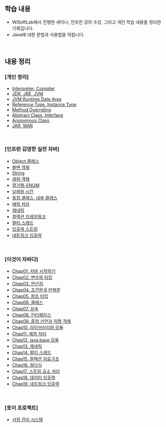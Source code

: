 ## 학습 내용
- WiSoftLab에서 진행한 세미나, 인프런 강의 수강, 그리고 개인 학습 내용을 정리한 기록입니다.
- Java에 대한 문법과 사용법을 익힙니다.

<br>

## 내용 정리

### **[개인 정리]**
- [Interpreter, Compiler](https://velog.io/@woomin-wang/JAVA-%EC%BB%B4%ED%8C%8C%EC%9D%BC%EB%9F%AC%EC%99%80-%EC%9D%B8%ED%84%B0%ED%94%84%EB%A6%AC%ED%84%B0%EC%9D%98-%EC%B0%A8%EC%9D%B4)
- [JDK, JRE, JVM](https://velog.io/@woomin-wang/JAVA-JVM%EC%9D%80-%EB%AC%B4%EC%97%87%EC%9D%BC%EA%B9%8C)
- [JVM Runtime Date Area](https://velog.io/@woomin-wang/JAVA-JVM-Runtime-Data-Area)
- [Reference Type, Instance Type](https://velog.io/@woomin-wang/JAVA-%EC%9E%90%EB%B0%94-%EB%8B%A4%ED%98%95%EC%84%B1-%EC%B0%B8%EC%A1%B0-%ED%83%80%EC%9E%85%EA%B3%BC-%EC%9D%B8%EC%8A%A4%ED%84%B4%EC%8A%A4-%ED%83%80%EC%9E%85%EC%9D%98-%EA%B4%80%EA%B3%84)
- [Method Overriding](https://velog.io/@woomin-wang/Java-%EC%9E%90%EB%B0%94%EC%97%90%EC%84%9C-%EC%98%A4%EB%B2%84%EB%9D%BC%EC%9D%B4%EB%94%A9-%EB%A9%94%EC%84%9C%EB%93%9C%EA%B0%80-%EC%8B%A4%ED%96%89%EB%90%98%EB%8A%94-%EC%9B%90%EB%A6%AC) 
- [Abstract Class, Interface](https://velog.io/@woomin-wang/JAVA-%EC%B6%94%EC%83%81%ED%81%B4%EB%9E%98%EC%8A%A4%EC%99%80-%EC%9D%B8%ED%84%B0%ED%8E%98%EC%9D%B4%EC%8A%A4-%EB%AC%B4%EC%97%87%EC%9D%84-%EC%84%A0%ED%83%9D%ED%95%A0%EA%B9%8C)
- [Anonymous Class](https://velog.io/@woomin-wang/JAVA-%EC%9D%B8%ED%84%B0%ED%8E%98%EC%9D%B4%EC%8A%A4%EC%97%90-%EC%84%A0%EC%96%B8%ED%95%A0-%EC%88%98-%EC%9E%88%EB%8A%94-%EB%A9%94%EC%84%9C%EB%93%9C)
- [JAR, WAR](https://velog.io/@woomin-wang/Java-%EC%9B%B9-%EC%95%A0%ED%94%8C%EB%A6%AC%EC%BC%80%EC%9D%B4%EC%85%98-%EB%B0%B0%ED%8F%AC-%EB%B0%A9%EC%8B%9D-JAR%EC%99%80-WAR%EC%9D%98-%EC%B0%A8%EC%9D%B4%EC%A0%90%EA%B3%BC-Spring-Boot)


<br>

### **[인프런 김영한 실전 자바]**
- [Object 클래스](https://familiar-dragon-4ed.notion.site/Object-1c2bf88cd0f580e9999bda727b3ba5ca?pvs=4)
- [불변 객체](https://familiar-dragon-4ed.notion.site/1c4bf88cd0f5803ca297d15f46035eef?pvs=4)
- [String](https://familiar-dragon-4ed.notion.site/String-1c6bf88cd0f580d0b096df293f66f59d?pvs=4)
- [래퍼 객체](https://familiar-dragon-4ed.notion.site/1c8bf88cd0f5806295eaf95791b18831?pvs=4)
- [열거형-ENUM](https://familiar-dragon-4ed.notion.site/ENUM-1cabf88cd0f5807a95fad9a786bb1fd6?pvs=4)
- [날짜와 시간](https://familiar-dragon-4ed.notion.site/1c3bf88cd0f5802d9243c40bd2c5d78a?pvs=4)
- [중첩 클래스, 내부 클래스](https://familiar-dragon-4ed.notion.site/1d0bf88cd0f58001a035d2024b08cbe1?pvs=4)
- [예외 처리](https://familiar-dragon-4ed.notion.site/1d2bf88cd0f580ea8adffb54a1e698e3?pvs=4)
- [제네릭](https://github.com/Woomin-Wang/java/blob/main/generic.md)
- [컬렉션 프레임워크](https://github.com/Woomin-Wang/java/blob/main/collection-framework.md)
- [멀티 스레드](https://github.com/Woomin-Wang/java/blob/main/multi-thread.md)
- [입출력 스트림](https://github.com/Woomin-Wang/java/blob/main/input-output-stream.md)
- [네트워크 입출력](https://github.com/Woomin-Wang/java/blob/main/network-input-ouput.md)

<br>

### **[이것이 자바다]**
- [Chap01. 자바 시작하기](https://familiar-dragon-4ed.notion.site/1a0bf88cd0f5802c8728ea365cdaeb59?pvs=4)
- [Chap02. 변수와 타입](https://familiar-dragon-4ed.notion.site/1a3bf88cd0f580e68886feb2739d5961?pvs=4)
- [Chap03. 연산자](https://familiar-dragon-4ed.notion.site/1a3bf88cd0f580898779e39f3312db62?pvs=4)
- [Chap04. 조건문과 반복문](https://familiar-dragon-4ed.notion.site/1a3bf88cd0f58044ac6de2159d256507?pvs=4)
- [Chap05. 참조 타입](https://familiar-dragon-4ed.notion.site/1a3bf88cd0f5806eb251f3afe069f95e?pvs=4)
- [Chap06. 클래스](https://familiar-dragon-4ed.notion.site/1a5bf88cd0f5801bb174da6db6e88c56?pvs=4)
- [Chap07. 상속](https://familiar-dragon-4ed.notion.site/1abbf88cd0f58015939ceb5b7e5c05a7?pvs=4)
- [Chap08. 인터페이스](https://familiar-dragon-4ed.notion.site/1abbf88cd0f58015939ceb5b7e5c05a7?pvs=4)
- [Chap09. 중첩 선언과 익명 객체](https://familiar-dragon-4ed.notion.site/1d0bf88cd0f580e9bdeaed7149f5a566?pvs=4)
- [Chap10. 라이브러리와 모듈](https://familiar-dragon-4ed.notion.site/1d0bf88cd0f580848ddfc7f3369bde69?pvs=4)
- [Chap11. 예외 처리](https://familiar-dragon-4ed.notion.site/1d0bf88cd0f5800ab349d2bb35cefda1?pvs=4)
- [Chap12. java.base 모듈](https://familiar-dragon-4ed.notion.site/Chap12-java-base-1d0bf88cd0f580c7b1b9fa222c9a9f10?pvs=4)
- [Chap13. 제네릭](https://familiar-dragon-4ed.notion.site/Chap13-1d0bf88cd0f580ed822beab1240d9c2e?pvs=4)
- [Chap14. 멀티 스레드](https://familiar-dragon-4ed.notion.site/Chap14-1d0bf88cd0f580cd98d7edfad91ccb8c?source=copy_link)
- [Chap15. 컬렉션 자료구조](https://github.com/Woomin-Wang/java/blob/main/collection-framework.md)
- [Chap16. 람다식](https://familiar-dragon-4ed.notion.site/Chap16-1d0bf88cd0f5806585aef9377f6e6dea?source=copy_link)
- [Chap17. 스트림 요소 처리](https://familiar-dragon-4ed.notion.site/Chap17-1d0bf88cd0f58091add8c72ea7861358?source=copy_link)
- [Chap18. 데이터 입출력](https://familiar-dragon-4ed.notion.site/Chap18-1d0bf88cd0f58055af29d300d6835c3b?source=copy_link)
- [Chap19. 네트워크 입출력](https://familiar-dragon-4ed.notion.site/Chap19-1d0bf88cd0f580dba285d2c9d8dde1cc?source=copy_link)
  
<br>


### **[토이 프로젝트]**

- [서점 관리 시스템](https://github.com/Woomin-Wang/java-toy-project)

